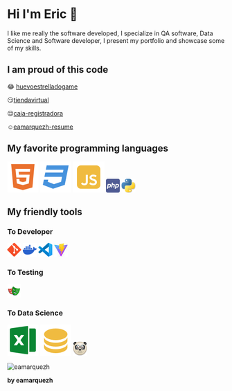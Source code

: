 # Hi I'm Eric 👋
I like me really the software developed, I specialize in QA software, Data Science and Software developer, I present my portfolio and showcase some of my skills.

## I am proud of this code

😂 [huevoestrelladogame](https://github.com/eamarquezh/huevoestrelladogame)

😏[tiendavirtual](https://github.com/eamarquezh/tiendavirtual)

😌[caja-registradora](https://github.com/eamarquezh/caja-registradora)

☺️[eamarquezh-resume](https://github.com/eamarquezh/eamarquezh-resume)

## My favorite programming languages
![html](html5-fill.svg)
![css](css3-fill.svg)
![js](javascript-fill.svg)
![js](php.png)
![js](python.png)

## My friendly tools
### To Developer 
![git](git.png)
![docker](docker.png)
![vscode](vscode.png)
![vite](vite.jpg)
### To Testing
![playwriting](playwriting.png)
### To Data Science
![excel](excel.svg)
![sql](sql.svg)
![pandas](pandas.png)


![eamarquezh](https://robohash.org/eamarquezh)

**by eamarquezh**
